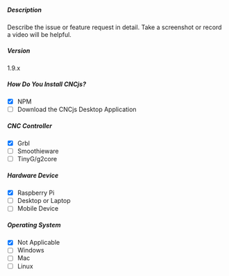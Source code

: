 ##### Description

Describe the issue or feature request in detail. Take a screenshot or record a video will be helpful.

##### Version

1.9.x

##### How Do You Install CNCjs?

- [x] NPM
- [ ] Download the CNCjs Desktop Application

##### CNC Controller

- [x] Grbl
- [ ] Smoothieware
- [ ] TinyG/g2core

##### Hardware Device

- [x] Raspberry Pi
- [ ] Desktop or Laptop
- [ ] Mobile Device

##### Operating System

- [x] Not Applicable
- [ ] Windows
- [ ] Mac
- [ ] Linux
